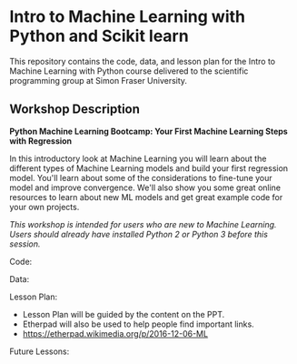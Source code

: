 # Intro to Machine Learning with Python and Scikit learn 
This repository contains the code, data, and lesson plan for the Intro to Machine Learning with Python course delivered to the scientific programming group at Simon Fraser University.

## Workshop Description
**Python Machine Learning Bootcamp: Your First Machine Learning Steps with Regression**

In this introductory look at Machine Learning  you will learn about the different types of Machine Learning models and build your first regression model. You'll learn about some of the considerations to fine-tune your model and improve convergence. We'll also show you some great online resources to learn about new ML models and get great example code for your own projects.

*This workshop is intended for users who are new to Machine Learning. Users should already have installed Python 2 or Python 3 before this session.*

Code:

Data:

Lesson Plan:
- Lesson Plan will be guided by the content on the PPT. 
- Etherpad will also be used to help people find important links.
- https://etherpad.wikimedia.org/p/2016-12-06-ML

Future Lessons:
